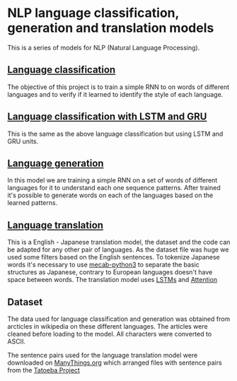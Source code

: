 # NLP language classification, generation and translation models
This is a series of models for NLP (Natural Language Processing).

## [Language classification](https://github.com/elisiojsj/NLP-language-classification-generation-translation/blob/master/language_classification.ipynb)
The objective of this project is to train a simple RNN to on words of different languages and to verify if it learned to identify the style of each language.

## [Language classification with LSTM and GRU](https://github.com/elisiojsj/NLP-language-classification-generation-translation/blob/master/language_classification-LSTM-GRU.ipynb)
This is the same as the above language classification but using LSTM and GRU units.

## [Language generation](https://github.com/elisiojsj/NLP-language-classification-generation-translation/blob/master/language_generation.ipynb)
In this model we are training a simple RNN on a set of words of different languages for it to understand each one sequence patterns. After trained it's possible to generate words on each of the languages based on the learned patterns.

## [Language translation](https://github.com/elisiojsj/NLP-language-classification-generation-translation/blob/master/language_translation.ipynb)
This is a English - Japanese translation model, the dataset and the code can be adapted for any other pair of languages. As the dataset file was huge we used some filters based on the English sentences. 
To tokenize Japanese words it's necessary to use [mecab-python3](https://pypi.org/project/mecab-python3/) to separate the basic structures as Japanese, contrary to European languages doesn't have space between words.
The translation model uses [LSTMs](https://colah.github.io/posts/2015-08-Understanding-LSTMs/) and [Attention](https://distill.pub/2016/augmented-rnns/)


## Dataset
The data used for language classification and generation was obtained from arcticles in wikipedia on these different languages. 
The articles were cleaned before loading to the model.
All characters were converted to ASCII.

The sentence pairs used for the language translation model were downloaded on [ManyThings.org](https://www.manythings.org/anki/) which arranged files with sentence pairs from the [Tatoeba Project](https://tatoeba.org/eng) 


